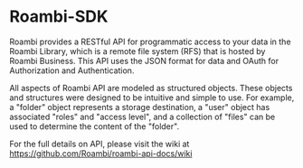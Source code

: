 Roambi-SDK
==========

Roambi provides a RESTful API for programmatic access to your data in the Roambi Library, which is a remote file system (RFS) that is hosted by Roambi Business. This API uses the JSON format for data and OAuth for Authorization and Authentication.

All aspects of Roambi API are modeled as structured objects. These objects and structures were designed to be intuitive and simple to use. For example, a "folder" object represents a storage destination, a "user" object has associated "roles" and "access level", and a collection of "files" can be used to determine the content of the "folder".

For the full details on API, please visit the wiki at https://github.com/Roambi/roambi-api-docs/wiki
